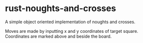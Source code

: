 # rust-noughts-and-crosses
A simple object oriented implementation of noughts and crosses.

Moves are made by inputting x and y coordinates of target square. Coordinates are marked above and beside the board.
